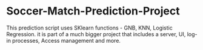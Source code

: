 # Soccer-Match-Prediction-Project
This prediction script uses SKlearn functions - GNB, KNN, Logistic Regression.
it is part of a much bigger project that includes a server, UI, log-in processes, Access management and more.
